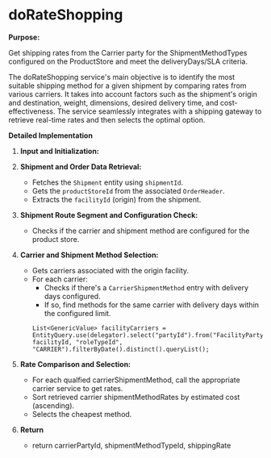 # doRateShopping

**Purpose:**

Get shipping rates from the Carrier party for the ShipmentMethodTypes configured on the ProductStore and meet the deliveryDays/SLA criteria. 

The doRateShopping service's main objective is to identify the most suitable shipping method for a given shipment by comparing rates from various carriers. It takes into account factors such as the shipment's origin and destination, weight, dimensions, desired delivery time, and cost-effectiveness. The service seamlessly integrates with a shipping gateway to retrieve real-time rates and then selects the optimal option.

**Detailed Implementation**

1.  **Input and Initialization:**

2.  **Shipment and Order Data Retrieval:**
    *   Fetches the `Shipment` entity using `shipmentId`.
    *   Gets the `productStoreId` from the associated `OrderHeader`.
    *   Extracts the `facilityId` (origin) from the shipment.

3.  **Shipment Route Segment and Configuration Check:**
    *   Checks if the carrier and shipment method are configured for the product store. 

4.  **Carrier and Shipment Method Selection:**
    *   Gets carriers associated with the origin facility.
    *   For each carrier:
        *   Checks if there's a `CarrierShipmentMethod` entry with delivery days configured.
        *   If so, find methods for the same carrier with delivery days within the configured limit.
        ```
        List<GenericValue> facilityCarriers = EntityQuery.use(delegator).select("partyId").from("FacilityParty").where("facilityId", facilityId, "roleTypeId", "CARRIER").filterByDate().distinct().queryList();

        ```
    
5.  **Rate Comparison and Selection:**
    *   For each qualfied carrierShipmentMethod, call the appropriate carrier service to get rates.  
    *   Sort retrieved carrier shipmentMethodRates by estimated cost (ascending).
    *   Selects the cheapest method.

6.  **Return**
    *   return carrierPartyId, shipmentMethodTypeId, shippingRate 



